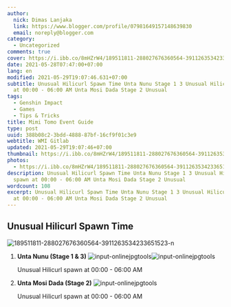 ```yaml
---
author:
  nick: Dimas Lanjaka
  link: https://www.blogger.com/profile/07981649157148639830
  email: noreply@blogger.com
category:
  - Uncategorized
comments: true
cover: https://i.ibb.co/8mHZrW4/189511811-288027676360564-3911263534233651523-n.jpg
date: 2021-05-28T07:47:00+07:00
lang: en
modified: 2021-05-29T19:07:46.631+07:00
subtitle: Unusual Hilicurl Spawn Time Unta Nunu Stage 1 3 Unusual Hilicurl spawn
  at 00:00 - 06:00 AM Unta Mosi Dada Stage 2 Unusual
tags:
  - Genshin Impact
  - Games
  - Tips & Tricks
title: Mimi Tomo Event Guide
type: post
uuid: 388b08c2-3bdd-4888-87bf-16cf9f01c3e9
webtitle: WMI Gitlab
updated: 2021-05-29T19:07:46+07:00
thumbnail: https://i.ibb.co/8mHZrW4/189511811-288027676360564-3911263534233651523-n.jpg
photos:
  - https://i.ibb.co/8mHZrW4/189511811-288027676360564-3911263534233651523-n.jpg
description: Unusual Hilicurl Spawn Time Unta Nunu Stage 1 3 Unusual Hilicurl
  spawn at 00:00 - 06:00 AM Unta Mosi Dada Stage 2 Unusual
wordcount: 108
excerpt: Unusual Hilicurl Spawn Time Unta Nunu Stage 1 3 Unusual Hilicurl spawn
  at 00:00 - 06:00 AM Unta Mosi Dada Stage 2 Unusual
---
```


<div><h2>Unusual Hilicurl Spawn Time</h2><img src="https://i.ibb.co/8mHZrW4/189511811-288027676360564-3911263534233651523-n.jpg" alt="189511811-288027676360564-3911263534233651523-n" border="0">  <ol>    <li><b>Unta Nunu (Stage 1 &amp; 3)</b> <img src="https://i.ibb.co/zSDpYS3/input-onlinejpgtools.png" alt="input-onlinejpgtools" border="0"><img src="https://i.ibb.co/10119K0/input-onlinejpgtools.png" alt="input-onlinejpgtools" border="0"> <p>Unusual Hilicurl spawn at 00:00 - 06:00 AM</p></li>    <li><b>Unta Mosi Dada (Stage 2)</b> <img src="https://i.ibb.co/WpHsb33/input-onlinejpgtools.png" alt="input-onlinejpgtools" border="0"> <p>Unusual Hilicurl spawn at 00:00 - 06:00 AM</p></li></ol></div>